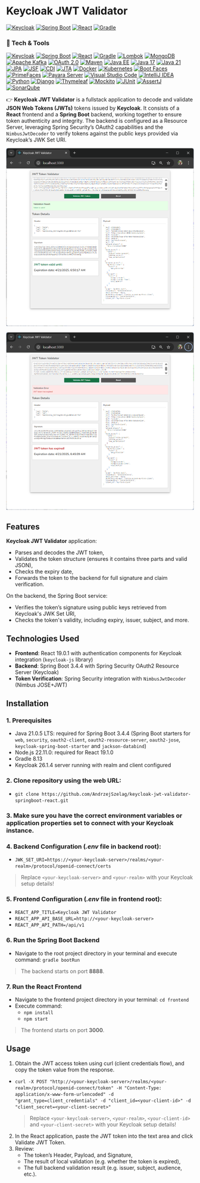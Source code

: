# Keycloak JWT Validator 

[<img alt="Keycloak" src="https://img.shields.io/badge/Keycloak-26.1.4-0071C1.svg?logo=keycloak">](https://www.keycloak.org/) 
[<img alt="Spring Boot" src="https://img.shields.io/badge/Spring Boot-3.4.4-6DB33F.svg?logo=springboot">](<https://spring.io/projects/spring-boot>) 
[<img alt="React" src="https://img.shields.io/badge/React-19.1.0-61DAFB?logo=react&logoColor=white">](https://react.dev/) 
[<img alt="Gradle" src="https://img.shields.io/badge/Gradle-8.13-02303A.svg?logo=gradle">](https://gradle.org/)



### 🧰 Tech & Tools
[<img alt="Keycloak" src="https://img.shields.io/badge/Keycloak-26.1.4-0071C1.svg?logo=keycloak">](https://www.keycloak.org/) 
[<img alt="Spring Boot" src="https://img.shields.io/badge/Spring Boot-3.4.4-6DB33F.svg?logo=springboot">](https://spring.io/projects/spring-boot)
[<img alt="React" src="https://img.shields.io/badge/React-19.1.0-61DAFB?logo=react&logoColor=white">](https://react.dev/)
[<img alt="Gradle" src="https://img.shields.io/badge/Gradle-8.13-02303A.svg?logo=gradle">](https://gradle.org/)
[<img alt="Lombok" src="https://img.shields.io/badge/Lombok-1.18.30-DA525D.svg?logo=java">](https://projectlombok.org/)
[<img alt="MongoDB" src="https://img.shields.io/badge/MongoDB-7.0-47A248.svg?logo=mongodb">](https://www.mongodb.com/)
[<img alt="Apache Kafka" src="https://img.shields.io/badge/Apache Kafka-3.7.0-231F20.svg?logo=apachekafka">](https://kafka.apache.org/)
[<img alt="OAuth 2.0" src="https://img.shields.io/badge/OAuth 2.0-Protocol-2C2255.svg?logo=oauth">](https://oauth.net/2/)
[<img alt="Maven" src="https://img.shields.io/badge/Maven-3.9.6-C71A36.svg?logo=apachemaven">](https://maven.apache.org/)
[<img alt="Java EE" src="https://img.shields.io/badge/Java EE-8-007396.svg?logo=java">](https://jakarta.ee/)
[<img alt="Java 17" src="https://img.shields.io/badge/Java-17-ED8B00.svg?logo=openjdk">](https://openjdk.org/projects/jdk/17/)
[<img alt="Java 21" src="https://img.shields.io/badge/Java-21-ED8B00.svg?logo=openjdk">](https://openjdk.org/projects/jdk/21/)
[<img alt="JPA" src="https://img.shields.io/badge/JPA-Hibernate-59666C.svg?logo=hibernate">](https://hibernate.org/)
[<img alt="JSF" src="https://img.shields.io/badge/JSF-3.0-2C2255.svg?logo=java">](https://jakarta.ee/specifications/faces/)
[<img alt="CDI" src="https://img.shields.io/badge/CDI-4.0-2C2255.svg?logo=java">](https://jakarta.ee/specifications/cdi/)
[<img alt="JTA" src="https://img.shields.io/badge/JTA-2.0-007396.svg?logo=java">](https://jakarta.ee/specifications/transactions/)
[<img alt="Docker" src="https://img.shields.io/badge/Docker-24.0.7-2496ED.svg?logo=docker">](https://www.docker.com/)
[<img alt="Kubernetes" src="https://img.shields.io/badge/Kubernetes-1.30-326CE5.svg?logo=kubernetes">](https://kubernetes.io/)
[<img alt="Boot Faces" src="https://img.shields.io/badge/Boot Faces-3.0.1-7952B3.svg?logo=bootstrap">](https://github.com/TheCoder4eu/BootsFaces-OSP)
[<img alt="PrimeFaces" src="https://img.shields.io/badge/PrimeFaces-13.0.2-2C2255.svg?logo=primefaces">](https://www.primefaces.org/)
[<img alt="Payara Server" src="https://img.shields.io/badge/Payara Server-6.2024.1-FF7300.svg?logo=payara">](https://www.payara.fish/)
[<img alt="Visual Studio Code" src="https://img.shields.io/badge/VS Code-1.88.1-007ACC.svg?logo=visualstudiocode">](https://code.visualstudio.com/)
[<img alt="IntelliJ IDEA" src="https://img.shields.io/badge/IntelliJ IDEA-2024.1-000000.svg?logo=intellijidea">](https://www.jetbrains.com/idea/)
[<img alt="Python" src="https://img.shields.io/badge/Python-3.12-3776AB.svg?logo=python">](https://www.python.org/)
[<img alt="Django" src="https://img.shields.io/badge/Django-5.0.3-092E20.svg?logo=django">](https://www.djangoproject.com/)
[<img alt="Thymeleaf" src="https://img.shields.io/badge/Thymeleaf-3.1.1-005F0F.svg?logo=thymeleaf">](https://www.thymeleaf.org/)
[<img alt="Mockito" src="https://img.shields.io/badge/Mockito-5.11.0-4184F3.svg?logo=java">](https://site.mockito.org/)
[<img alt="JUnit" src="https://img.shields.io/badge/JUnit 5-5.10.1-25A162.svg?logo=junit5">](https://junit.org/)
[<img alt="AssertJ" src="https://img.shields.io/badge/AssertJ-3.25.1-5A32A3.svg?logo=java">](https://assertj.github.io/doc/)
[<img alt="SonarQube" src="https://img.shields.io/badge/SonarQube-10.4-4E9BCD.svg?logo=sonarqube">](https://www.sonarsource.com/products/sonarqube/)





👉 **Keycloak JWT Validator** is a fullstack application to decode and validate **JSON Web Tokens (JWTs)** tokens issued by **Keycloak**. It consists of a **React** frontend and a **Spring Boot** backend, working together to ensure token authenticity and integrity. The backend is configured as a Resource Server, leveraging Spring Security’s OAuth2 capabilities and the `NimbusJwtDecoder` to verify tokens against the public keys provided via Keycloak’s JWK Set URI.

![Keycloak JWT Validator - success](/src/main/resources/static/images/url1.png "Keycloak JWT Validator - success")

![Keycloak JWT Validator - error](/src/main/resources/static/images/url2.png "Keycloak JWT Validator - error")

## Features
**Keycloak JWT Validator** application:
- Parses and decodes the JWT token,
- Validates the token structure (ensures it contains three parts and valid JSON),
- Checks the expiry date,
- Forwards the token to the backend for full signature and claim verification.

On the backend, the Spring Boot service:
- Verifies the token’s signature using public keys retrieved from Keycloak's JWK Set URI,
- Checks the token's validity, including expiry, issuer, subject, and more.

## Technologies Used
- **Frontend**: React 19.0.1 with authentication components for Keycloak integration (`keycloak-js` library)
- **Backend**: Spring Boot 3.4.4 with Spring Security OAuth2 Resource Server (Keycloak)
- **Token Verification**: Spring Security integration with `NimbusJwtDecoder` (Nimbus JOSE+JWT)

## Installation

### 1. Prerequisites
- Java 21.0.5 LTS: required for Spring Boot 3.4.4 (Spring Boot starters for `web`, `security`, `oauth2-client`, `oauth2-resource-server`, `oauth2-jose`, `keycloak-spring-boot-starter` and `jackson-databind`)
- Node.js 22.11.0: required for React 19.1.0
- Gradle 8.13
- Keycloak 26.1.4 server running with realm and client configured

### 2. Clone repository using the web URL:
- `git clone https://github.com/AndrzejSzelag/keycloak-jwt-validator-springboot-react.git`

### 3. Make sure you have the correct environment variables or application properties set to connect with your Keycloak instance.

### 4. Backend Configuration (*.env* file in backend root):
- `JWK_SET_URI=https://<your-keycloak-server>/realms/<your-realm>/protocol/openid-connect/certs`

> Replace `<your-keycloak-server>` and `<your-realm>` with your Keycloak setup details!

### 5. Frontend Configuration (*.env* file in frontend root):
- `REACT_APP_TITLE=Keycloak JWT Validator`
- `REACT_APP_API_BASE_URL=http://<your-keycloak-server>`
- `REACT_APP_API_PATH=/api/v1`

### 6. Run the Spring Boot Backend
- Navigate to the root project directory in your terminal and execute command: `gradle bootRun`

> The backend starts on port **8888**.

### 7. Run the React Frontend
- Navigate to the frontend project directory in your terminal: `cd frontend`
- Execute command: 
    - `npm install`
    - `npm start`

> The frontend starts on port **3000**.

## Usage
1. Obtain the JWT access token using curl (client credentials flow), and copy the token value from the response.

- `curl -X POST "http://<your-keycloak-server>/realms/<your-realm>/protocol/openid-connect/token" -H "Content-Type: application/x-www-form-urlencoded" -d "grant_type=client_credentials" -d "client_id=<your-client-id>" -d "client_secret=<your-client-secret>"`

    > Replace `<your-keycloak-server>`, `<your-realm>`, `<your-client-id>` and `<your-client-secret>` with your Keycloak setup details!

2. In the React application, paste the JWT token into the text area and click Validate JWT Token.
3. Review:
    - The token’s Header, Payload, and Signature,
    - The result of local validation (e.g. whether the token is expired),
    - The full backend validation result (e.g. issuer, subject, audience, etc.).

